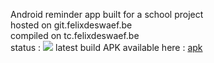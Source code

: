Android reminder app built for a school project
<br>
hosted on git.felixdeswaef.be<br>
compiled on tc.felixdeswaef.be<br>
status : <img src="http://tc.felixdeswaef.be/app/rest/builds/buildType:(id:AndroidReminder_Build)/statusIcon"/>
latest build APK available here : [apk](http://tc.felixdeswaef.be/repository/download/AndroidReminder_Build/.lastFinished/app-debug.apk) <br><br>